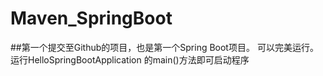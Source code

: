 # Maven_SpringBoot
##第一个提交至Github的项目，也是第一个Spring Boot项目。
可以完美运行。
运行HelloSpringBootApplication 的main()方法即可启动程序
